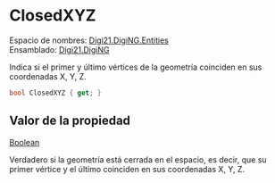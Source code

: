 # ClosedXYZ

Espacio de nombres: [Digi21.DigiNG.Entities](../../)  
Ensamblado: [Digi21.DigiNG](../../../)

Indica si el primer y último vértices de la geometría coinciden en sus coordenadas X, Y, Z.

```csharp
bool ClosedXYZ { get; }
```

## Valor de la propiedad

[Boolean](https://docs.microsoft.com/en-us/dotnet/api/system.boolean?view=net-5.0)

Verdadero si la geometría está cerrada en el espacio, es decir, que su primer vértice y el último coinciden en sus coordenadas X, Y, Z.

